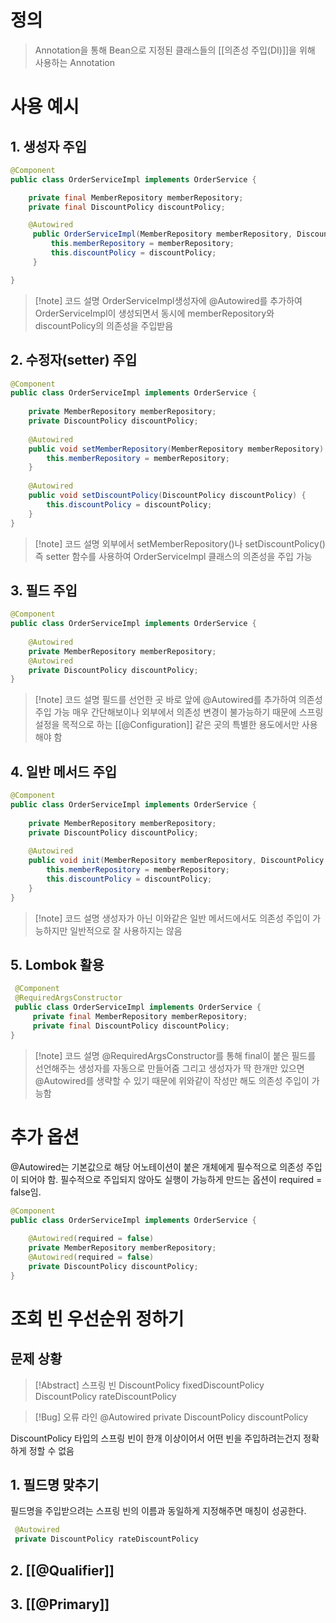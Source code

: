 # 정의

> Annotation을 통해 Bean으로 지정된 클래스들의 [[의존성 주입(DI)]]을 위해 사용하는 Annotation

# 사용 예시 
## 1. 생성자 주입
```java
@Component
public class OrderServiceImpl implements OrderService {

	private final MemberRepository memberRepository;
	private final DiscountPolicy discountPolicy;

	@Autowired
     public OrderServiceImpl(MemberRepository memberRepository, DiscountPolicy discountPolicy) {
         this.memberRepository = memberRepository;
         this.discountPolicy = discountPolicy;
     }

}
```
>[!note] 코드 설명
> OrderServiceImpl생성자에 @Autowired를 추가하여 OrderServiceImpl이 생성되면서 동시에 memberRepository와 discountPolicy의 의존성을 주입받음
## 2. 수정자(setter) 주입
```java
@Component
public class OrderServiceImpl implements OrderService {
	
    private MemberRepository memberRepository;
    private DiscountPolicy discountPolicy;
    
	@Autowired
	public void setMemberRepository(MemberRepository memberRepository) {
        this.memberRepository = memberRepository;
	}
	
    @Autowired    
    public void setDiscountPolicy(DiscountPolicy discountPolicy) {
        this.discountPolicy = discountPolicy;
    }
}
```
>[!note] 코드 설명
>외부에서 setMemberRepository()나 setDiscountPolicy() 즉 setter 함수를 사용하여 OrderServiceImpl 클래스의 의존성을 주입 가능
## 3. 필드 주입
```java
@Component
public class OrderServiceImpl implements OrderService {
	
    @Autowired    
    private MemberRepository memberRepository;
    @Autowired
    private DiscountPolicy discountPolicy;
}
```
>[!note] 코드 설명
>필드를 선언한 곳 바로 앞에 @Autowired를 추가하여 의존성 주입 가능
>매우 간단해보이나 외부에서 의존성 변경이 불가능하기 때문에 스프링 설정을 목적으로 하는 [[@Configuration]] 같은 곳의 특별한 용도에서만 사용해야 함
## 4. 일반 메서드 주입
```java
@Component
public class OrderServiceImpl implements OrderService {
	
    private MemberRepository memberRepository;
    private DiscountPolicy discountPolicy;
    
    @Autowired
    public void init(MemberRepository memberRepository, DiscountPolicy discountPolicy) {
        this.memberRepository = memberRepository;
        this.discountPolicy = discountPolicy;
    }
}
```
>[!note] 코드 설명
>생성자가 아닌 이와같은 일반 메서드에서도 의존성 주입이 가능하지만 일반적으로 잘 사용하지는 않음
## 5. Lombok 활용
```java
 @Component
 @RequiredArgsConstructor 
 public class OrderServiceImpl implements OrderService {
	 private final MemberRepository memberRepository;
     private final DiscountPolicy discountPolicy;
}
```
>[!note] 코드 설명
>@RequiredArgsConstructor를 통해 final이 붙은 필드를 선언해주는 생성자를 자동으로 만들어줌
>그리고 생성자가 딱 한개만 있으면 @Autowired를 생략할 수 있기 때문에 위와같이 작성만 해도 의존성 주입이 가능함

# 추가 옵션

@Autowired는 기본값으로 해당 어노테이션이 붙은 개체에게 필수적으로 의존성 주입이 되어야 함.
필수적으로 주입되지 않아도 실행이 가능하게 만드는 옵션이 required = false임.
```java
@Component
public class OrderServiceImpl implements OrderService {
	
    @Autowired(required = false)  
    private MemberRepository memberRepository;
    @Autowired(required = false)  
    private DiscountPolicy discountPolicy;
}
```

# 조회 빈 우선순위 정하기
## 문제 상황
>[!Abstract] 스프링 빈
>DiscountPolicy fixedDiscountPolicy
>DiscountPolicy rateDiscountPolicy

>[!Bug] 오류 라인
>@Autowired
 private DiscountPolicy discountPolicy
 
 DiscountPolicy 타입의 스프링 빈이 한개 이상이어서 어떤 빈을 주입하려는건지 정확하게 정할 수 없음
## 1. 필드명 맞추기
필드명을 주입받으려는 스프링 빈의 이름과 동일하게 지정해주면 매칭이 성공한다.
```java
 @Autowired
 private DiscountPolicy rateDiscountPolicy
```
## 2. [[@Qualifier]] 
## 3. [[@Primary]]